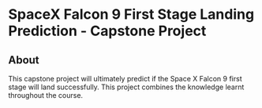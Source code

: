 # SpaceX Falcon 9 First Stage Landing Prediction - Capstone Project

## About

This capstone project will ultimately predict if the Space X Falcon 9 first stage will land successfully. This project combines the knowledge learnt throughout the course. 
